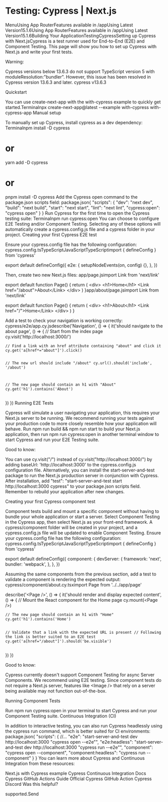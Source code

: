 # Testing: Cypress | Next.js

<p>MenuUsing App RouterFeatures available in /appUsing Latest Version15.1.6Using App RouterFeatures available in /appUsing Latest Version15.1.6Building Your ApplicationTestingCypressSetting up Cypress with Next.jsCypress is a test runner used for End-to-End (E2E) and Component Testing. This page will show you how to set up Cypress with Next.js and write your first tests.</p>
<p>Warning:</p>
<p>Cypress versions below 13.6.3 do not support TypeScript version 5 with moduleResolution:&quot;bundler&quot;. However, this issue has been resolved in Cypress version 13.6.3 and later. cypress v13.6.3</p>
<p>Quickstart</p>
<p>You can use create-next-app with the with-cypress example to quickly get started.Terminalnpx create-next-app@latest --example with-cypress with-cypress-app
Manual setup</p>
<p>To manually set up Cypress, install cypress as a dev dependency:
Terminalnpm install -D cypress</p>
<h1>or</h1>
<p>yarn add -D cypress</p>
<h1>or</h1>
<p>pnpm install -D cypress
Add the Cypress open command to the package.json scripts field:
package.json{
&quot;scripts&quot;: {
&quot;dev&quot;: &quot;next dev&quot;,
&quot;build&quot;: &quot;next build&quot;,
&quot;start&quot;: &quot;next start&quot;,
&quot;lint&quot;: &quot;next lint&quot;,
&quot;cypress:open&quot;: &quot;cypress open&quot;
}
}
Run Cypress for the first time to open the Cypress testing suite:
Terminalnpm run cypress:open
You can choose to configure E2E Testing and/or Component Testing. Selecting any of these options will automatically create a cypress.config.js file and a cypress folder in your project.
Creating your first Cypress E2E test</p>
<p>Ensure your cypress.config file has the following configuration:
cypress.config.tsTypeScriptJavaScriptTypeScriptimport { defineConfig } from 'cypress'</p>
<p>export default defineConfig({
e2e: {
setupNodeEvents(on, config) {},
},
})</p>
<p>Then, create two new Next.js files:
app/page.jsimport Link from 'next/link'</p>
<p>export default function Page() {
return (
&lt;div&gt;
&lt;h1&gt;Home&lt;/h1&gt;
&lt;Link href=&quot;/about&quot;&gt;About&lt;/Link&gt;
&lt;/div&gt;
)
}app/about/page.jsimport Link from 'next/link'</p>
<p>export default function Page() {
return (
&lt;div&gt;
&lt;h1&gt;About&lt;/h1&gt;
&lt;Link href=&quot;/&quot;&gt;Home&lt;/Link&gt;
&lt;/div&gt;
)
}</p>
<p>Add a test to check your navigation is working correctly:
cypress/e2e/app.cy.jsdescribe('Navigation', () =&gt; {
it('should navigate to the about page', () =&gt; {
// Start from the index page
cy.visit('http://localhost:3000/')</p>
<pre><code>// Find a link with an href attribute containing &quot;about&quot; and click it
cy.get('a[href*=&quot;about&quot;]').click()

// The new url should include &quot;/about&quot;
cy.url().should('include', '/about')

// The new page should contain an h1 with &quot;About&quot;
cy.get('h1').contains('About')
</code></pre>
<p>})
})
Running E2E Tests</p>
<p>Cypress will simulate a user navigating your application, this requires your Next.js server to be running. We recommend running your tests against your production code to more closely resemble how your application will behave.
Run npm run build &amp;&amp; npm run start to build your Next.js application, then run npm run cypress:open in another terminal window to start Cypress and run your E2E Testing suite.</p>
<p>Good to know:</p>
<p>You can use cy.visit(&quot;/&quot;) instead of cy.visit(&quot;http://localhost:3000/&quot;) by adding baseUrl: 'http://localhost:3000' to the cypress.config.js configuration file.
Alternatively, you can install the start-server-and-test package to run the Next.js production server in conjunction with Cypress. After installation, add &quot;test&quot;: &quot;start-server-and-test start http://localhost:3000 cypress&quot; to your package.json scripts field. Remember to rebuild your application after new changes.</p>
<p>Creating your first Cypress component test</p>
<p>Component tests build and mount a specific component without having to bundle your whole application or start a server.
Select Component Testing in the Cypress app, then select Next.js as your front-end framework. A cypress/component folder will be created in your project, and a cypress.config.js file will be updated to enable Component Testing.
Ensure your cypress.config file has the following configuration:
cypress.config.tsTypeScriptJavaScriptTypeScriptimport { defineConfig } from 'cypress'</p>
<p>export default defineConfig({
component: {
devServer: {
framework: 'next',
bundler: 'webpack',
},
},
})</p>
<p>Assuming the same components from the previous section, add a test to validate a component is rendering the expected output:
cypress/component/about.cy.tsximport Page from '../../app/page'</p>
<p>describe('&lt;Page /&gt;', () =&gt; {
it('should render and display expected content', () =&gt; {
// Mount the React component for the Home page
cy.mount(&lt;Page /&gt;)</p>
<pre><code>// The new page should contain an h1 with &quot;Home&quot;
cy.get('h1').contains('Home')

// Validate that a link with the expected URL is present
// Following the link is better suited to an E2E test
cy.get('a[href=&quot;/about&quot;]').should('be.visible')
</code></pre>
<p>})
})</p>
<p>Good to know:</p>
<p>Cypress currently doesn't support Component Testing for async Server Components. We recommend using E2E testing.
Since component tests do not require a Next.js server, features like &lt;Image /&gt; that rely on a server being available may not function out-of-the-box.</p>
<p>Running Component Tests</p>
<p>Run npm run cypress:open in your terminal to start Cypress and run your Component Testing suite.
Continuous Integration (CI)</p>
<p>In addition to interactive testing, you can also run Cypress headlessly using the cypress run command, which is better suited for CI environments:
package.json{
&quot;scripts&quot;: {
//...
&quot;e2e&quot;: &quot;start-server-and-test dev http://localhost:3000 &quot;cypress open --e2e&quot;&quot;,
&quot;e2e:headless&quot;: &quot;start-server-and-test dev http://localhost:3000 &quot;cypress run --e2e&quot;&quot;,
&quot;component&quot;: &quot;cypress open --component&quot;,
&quot;component:headless&quot;: &quot;cypress run --component&quot;
}
}
You can learn more about Cypress and Continuous Integration from these resources:</p>
<p>Next.js with Cypress example
Cypress Continuous Integration Docs
Cypress GitHub Actions Guide
Official Cypress GitHub Action
Cypress Discord
Was this helpful?</p>
<p>supported.Send</p>
